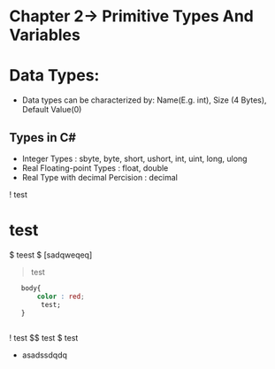# Chapter 2-> Primitive Types And Variables

# Data Types:
- Data types can be characterized by: Name(E.g. int), Size (4 Bytes), Default Value(0)

## Types in C#
- Integer Types : sbyte, byte, short, ushort, int, uint, long, ulong
- Real Floating-point Types : float, double
- Real Type with decimal Percision : decimal


! test
# test
$ teest $
[sadqweqeq]
> test
```css
   body{
       color : red;
        test;
   }
   
```
! test
$$ test
$ test
- asadssdqdq